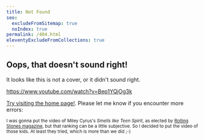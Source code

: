 ```yaml
---
title: Not Found
seo:
  excludeFromSitemap: true
  noIndex: true
permalink: /404.html
eleventyExcludeFromCollections: true
---
```


## Oops, that doesn't sound right!

It looks like this is not a cover, or it didn't sound right.

https://www.youtube.com/watch?v=Bep1YQjOg3k

[Try visiting the home page!](/). Please let me know if you encounter more errors: <a :href="'mailto:'.concat(atob('{{ settings.author.email | base64 }}'))" x-data x-text="atob('{{ settings.author.email | base64 }}')" class="email"></a>

<small>I was gonna put the video of Miley Cyrus's _Smells like Teen Spirit_, as elected by [Rolling Stones magazine](https://www.rollingstone.com/music/music-lists/rolling-stone-readers-choose-the-worst-cover-songs-of-all-time-12882), but that ranking can be a little subjective. So I decided to put the video of those kids. At least they tried, which is more than we did ;-)</small>
